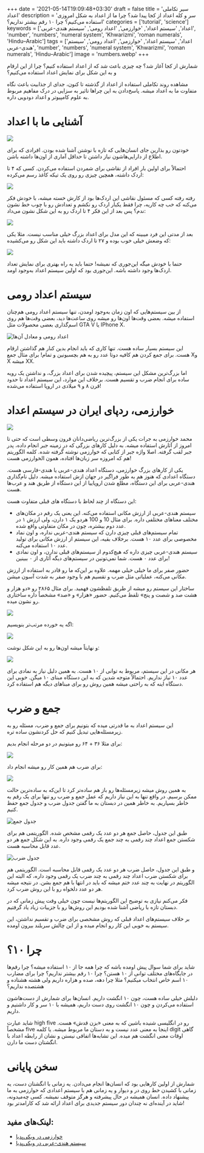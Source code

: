+++
date = '2021-05-14T19:09:48+03:30'
draft = false
title = 'سیر تکاملی اعداد'
description = 'سر و کله اعداد از کجا پیدا شد؟ چرا ما از اعداد به شکل امروزی استفاده می‌کنیم؟ چرا ۱۰ رقم بیشتر نداریم؟'
categories = ['tutorial', 'science']
keywords = ['اعداد', 'سیستم اعداد', 'خوارزمی', 'اعداد رومی', 'سیستم هندی-عربی', 'number', 'numbers', 'numeral system', 'Khwarizmi', 'roman numerals', 'Hindu–Arabic']
tags = ['اعداد', 'سیستم اعداد', 'خوارزمی', 'اعداد رومی', 'سیستم هندی-عربی', 'number', 'numbers', 'numeral system', 'Khwarizmi', 'roman numerals', 'Hindu–Arabic']
image = 'numbers.webp'
+++

شمارش از کجا آغاز شد؟ چه چیزی باعث شد که از اعداد استفاده کنیم؟ چرا از این ارقام و به این شکل برای نمایش اعداد استفاده می‌کنیم؟

مشاهده روند تکاملی استفاده از اعداد از گذشته تا کنون، جدای از جذابیت باعث نگاه متفاوت ما به اعداد میشه. پاسخ‌دادن به این چراها تاثیر به سزایی در درک مفاهیم مربوط به علوم کامپیوتر و اعداد دودویی داره.
# آشنایی ما با اعداد

![](man-looking-at-notes.webp)

خودتون رو بذارین جای انسان‌هایی که تازه با نوشتن آشنا شده بودن. افرادی که برای اطلاع از دارایی‌هاشون نیاز داشتن تا حداقل آماری از اون‌ها داشته باشن.

احتمالاً برای اولین بار افراد از نقاشی برای شمردن استفاده می‌کردن. کسی که ۴ تا اردک داشته، همچین چیزی رو روی یک تیکه کاغذ رسم می‌کرده:

![](four-ducks.webp)

رفته رفته کسی که مسئول نقاشی این اردک‌ها بود از کارش خسته میشه، با خودش فکر می‌کنه که خب چه کاریه، چرا فقط یکبار اردک رو نکشم و تعدادش رو با چوب خط نشون ندم؟ پس بعد از این فکر ۴ تا اردک رو به این شکل نشون می‌داد:

![](duck-sticks.webp)

بعد از مدتی این فرد میبینه که این مدل برای اعداد بزرگ خیلی مناسب نیست. مثلا یکی که وضعش خیلی خوب بوده و ۲۷ تا اردک داشته باید این شکل رو می‌کشیده:

![](duck-many-sticks.webp)

حتما با خودش میگه این‌جوری که نمیشه! حتما باید یه راه بهتری برای نمایش تعداد اردک‌ها وجود داشته باشه. این‌جوری بود که اولین سیستم اعداد به‌وجود اومد.
# سیستم اعداد رومی
از بین سیستم‌هایی که اون زمان به‌وجود اومدن، تنها سیستم اعداد رومی هم‌چنان استفاده میشه. بعضی وقت‌ها اون‌ها رو میشه روی ساعت‌ها دید، بعضی وقت‌ها هم روی اسم‌گذاری بعضی محصولات مثل GTA V یا IPhone X.

![اعداد رومی و معادل آن‌ها](roman-numerals.webp)

این سیستم بسیار ساده هست. تنها کاری که باید انجام بدین کنار هم گذاشتن ارقام هست. برای جمع کردن هم کافیه دوتا عدد رو به هم بچسبونین و تمام! برای مثال جمع Xو X میشه XX.

اما بزرگ‌ترین مشکل این سیستم، پیچیده شدن برای اعداد بزرگ، و نداشتن یک رویه ساده برای انجام ضرب و تقسیم هست. برخلاف این موارد، این سیستم اعداد تا حدود قرن ۸ و ۹ میلادی در اروپا استفاده می‌شده!
# خوارزمی، ردپای ایران در سیستم اعداد

![](khwarizmi.webp)

محمد خوارزمی به جرات یکی از بزرگ‌ترین ریاضی‌دانان قرون وسطی‌ است که حتی تا امروز از آثارش استفاده میشه. به دلیل کارهای بزرگی که در زمینه جبر انجام داده، پدر جبر لقب گرفته. اصلا واژه جبر از کتابی که خوارزمی نوشته گرفته شده. کلمه الگوریتم هم که امروزه سر زبان‌ها افتاده، همون الخوارزمی هست!

یکی از کارهای بزرگ خوارزمی، دستگاه اعداد هندی-عربی یا هندی-فارسی هست. دستگاه اعدادی که هنوز هم به طور فراگیر در جهان ازش استفاده میشه. دلیل نام‌گذاری هندی-عربی برای این دستگاه، مطلع شدن اروپاییا از این دستگاه از طریق هند و عرب‌ها هست.

این دستگاه از چند لحاظ با دستگاه های قبلی متفاوت هست:

- سیستم هندی-عربی از ارزش مکانی استفاده می‌کنه. این یعنی یک رقم در مکان‌های مختلف معناهای مختلفی داره. برای مثال 10 و 100 هردو یک ۱ دارن، ولی ارزش ۱ در عدد دوم بیشتره، چون در مکان متفاوتی واقع شده.
- تمام سیستم‌های قبلی چیزی دارن که سیستم هندی-عربی نداره، و اون نماد مخصوصی برای عدد ۱۰ هست. برخلاف بقیه، این سیستم از ارزش مکانی برای تولید عدد ۱۰ استفاده می‌کنه.
- سیستم هندی-عربی چیزی داره که هیچ‌کدوم از سیستم‌های قبلی ندارن، و اون نمادی برای عدد ۰ هست. شما نمی‌تونین در سیستم‌های دیگه آثاری از ۰ ببینین!

حضور صفر برای ما خیلی خیلی مهمه. علاوه بر این‌که ما رو قادر به استفاده از ارزش مکانی می‌کنه، عملیاتی مثل ضرب و تقسیم هم با وجود صفر به شدت آسون میشن.

ساختار این سیستم رو میشه از طریق تلفظشون فهمید. برای مثال ۲۸۶۵ رو «دو هزار و هشت صد و شصت و پنج» تلفظ می‌کنیم. حضور «هزار» و «صد» مشخصاً داره ساختاری رو نشون میده.

![](number-breakup.webp)

اگه یه خورده مرتب‌تر بنویسیم:

![](number-detailed-breakup.webp)

و نهایتاً میشه اون‌ها رو به این شکل نوشت:

![](number-very-detailed-breakup.webp)

هر مکانی در این سیستم، مربوط به توانی از ۱۰ هست. به همین دلیل نیاز به نمادی برای عدد ۱۰ نیاز نداریم. احتمالاً متوجه شدین که به این دستگاه مبنای ۱۰ میگن. خوبی این دستگاه اینه که به راحتی میشه همین روش رو برای مبناهای دیگه هم استفاده کرد.
# جمع و ضرب
این سیستم اعداد به ما قدرتی میده که بتونیم برای جمع و ضرب، مسئله رو به زیرمسئله‌هایی تبدیل کنیم که حل کردنشون ساده تره.

برای مثلا ۳۶ + ۶۴ رو میتونیم در دو مرحله انجام بدیم:

![](sum-breakup.webp)

برای ضرب هم همین کار رو میشه انجام داد:

![](product-breakup.webp)

به همین روش میشه زیرمسئله‌ها رو باز هم ساده‌تر کرد تا این‌که به ساده‌ترین حالت ممکن برسیم. در واقع تنها به این نیاز داریم که عمل جمع و ضرب رو تنها برای یک رقم به خاطر بسپاریم. به خاطر همین در دبستان به ما گفتن جدول ضرب و جدول جمع حفظ کنیم.

![جدول جمع](sum-table.webp)

طبق این جدول، حاصل جمع هر دو عدد یک رقمی مشخص شده. الگوریتمی هم برای شکستن جمع اعداد چند رقمی به چند جمع یک رقمی وجود داره. به این شکل جمع هر دو عدد قابل محاسبه هست.

![جدول ضرب](product-table.webp)

و طبق این جدول، حاصل ضرب هر دو عدد یک رقمی قابل محاسبه است. الگوریتمی هم برای شکستن ضرب اعداد چند رقمی به چند ضرب یک رقمی وجود داره، که البته این الگوریتم در نهایت به چند عدد ختم میشه که باید در انتها با هم جمع بشن. در نتیجه میشه هر دو عدد دلخواه رو با این روش ضرب کرد.

فکر می‌کنم نیازی به توضیح این الگوریتم‌ها نیست چون خیلی وقت پیش زمانی که در دبستان تازه با ریاضی آشنا شده بودیم این روش‌ها رو با جزییات زیاد یاد گرفتیم.

بر خلاف سیستم‌های اعداد قبلی که روش مشخصی برای ضرب و تقسیم نداشتن، این سیستم به خوبی این کار رو انجام میده و از این چالش سربلند بیرون اومده.
# **چرا ۱۰؟**
شاید برای شما سوال پیش اومده باشه که چرا همه جا از ۱۰ استفاده میشه؟ چرا رقم‌ها در جایگاه‌های مختلف توانی از ۱۰ هستن؟ چرا ۱۰ رقم بیشتر نداریم؟ چرا برای مضارب ۱۰ اسم خاص انتخاب میکنیم؟ مثلا چرا دهه، صده و هزاره داریم ولی هشته هشتاده و هشتصده نداریم؟

دلیلش خیلی ساده هست، چون ۱۰ انگشت داریم. انسان‌ها برای شمارش از دست‌هاشون استفاده می‌کردن و چون ۱۰ انگشت روی دست داریم، همیشه با ۱۰ سر و کار داشتیم و داریم.

شاید عبارت high five رو در انگلیسی شنیده باشین که به معنی «بزن قدش»‌ هست. مشخصاً five اینجا به معنی عدد نیست و به دستان ما مربوط میشه. یا کلمه digit گاهی اوقات معنی انگشت هم میده. این تشابه‌ها اتفاقی نیستن و نشان از رابطه اعداد با انگشتان دست ما دارن.
# **سخن پایانی**
شمارش از اولین کارهایی بود که انسان‌ها انجام می‌دادن. یه زمانی با انگشتان دست، یه زمانی با کشیدن خط روی در و دیوار و یه زمانی هم با سیستم اعدادی که خوارزمی به ما پیشنهاد داده. انسان همیشه در حال پیشرفته و هرگز متوقف نمیشه. کسی چه‌میدونه، شاید در آینده‌ای نه چندان دور سیستم جدیدی برای اعداد ارائه شد که کارامدتر بود!
## لینک‌های مفید:
- [خوارزمی در ویکی‌پدیا](https://fa.wikipedia.org/wiki/%D8%AE%D9%88%D8%A7%D8%B1%D8%B2%D9%85%DB%8C)
- [سیستم هندی-عربی در ویکی‌پدیا](https://fa.wikipedia.org/wiki/%D8%B9%D8%AF%D8%AF%D9%86%D9%88%DB%8C%D8%B3%DB%8C_%D9%87%D9%86%D8%AF%DB%8C-%D8%B9%D8%B1%D8%A8%DB%8C)
